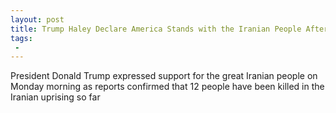 ```yaml
---
layout: post
title: Trump Haley Declare America Stands with the Iranian People After 12 Killed in Protests
tags:
 -
---
```

President Donald Trump expressed support for the great Iranian people on Monday morning as reports confirmed that 12 people have been killed in the Iranian uprising so far
